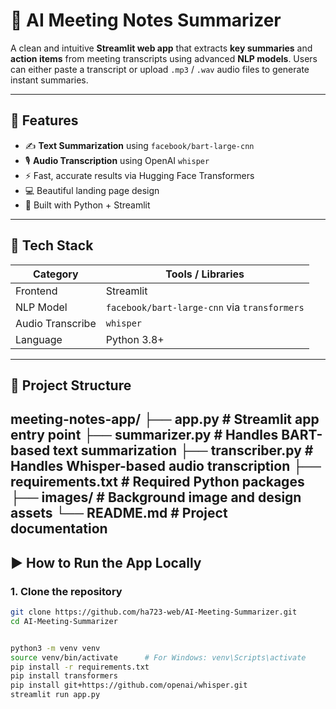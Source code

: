 # 🧠 AI Meeting Notes Summarizer

A clean and intuitive **Streamlit web app** that extracts **key summaries** and **action items** from meeting transcripts using advanced **NLP models**. Users can either paste a transcript or upload `.mp3` / `.wav` audio files to generate instant summaries.

---

## 🚀 Features

- ✍️ **Text Summarization** using `facebook/bart-large-cnn`
- 🎙️ **Audio Transcription** using OpenAI `whisper`
- ⚡ Fast, accurate results via Hugging Face Transformers
- 💻 Beautiful landing page design
- 📲 Built with Python + Streamlit

---

## 🧰 Tech Stack

| Category        | Tools / Libraries                        |
|-----------------|-------------------------------------------|
| Frontend        | Streamlit                                |
| NLP Model       | `facebook/bart-large-cnn` via `transformers` |
| Audio Transcribe| `whisper`                                 |
| Language        | Python 3.8+                               |

---

## 📁 Project Structure

meeting-notes-app/
├── app.py             # Streamlit app entry point
├── summarizer.py      # Handles BART-based text summarization
├── transcriber.py     # Handles Whisper-based audio transcription
├── requirements.txt   # Required Python packages
├── images/            # Background image and design assets
└── README.md          # Project documentation
---
## ▶️ How to Run the App Locally

### 1. Clone the repository

```bash
git clone https://github.com/ha723-web/AI-Meeting-Summarizer.git
cd AI-Meeting-Summarizer


python3 -m venv venv
source venv/bin/activate      # For Windows: venv\Scripts\activate
pip install -r requirements.txt
pip install transformers
pip install git+https://github.com/openai/whisper.git
streamlit run app.py

